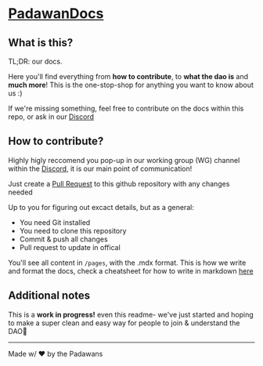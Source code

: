 # [PadawanDocs](staging.docs.padawandao.com/)

## What is this?

TL;DR: our docs.

Here you'll find everything from <b>how to contribute</b>, to <b>what the dao is</b> and <b>much more</b>! This is the one-stop-shop for anything you want to know about us :)

If we're missing something, feel free to contribute on the docs within this repo, or ask in our [Discord](https://discord.gg/4PyERzE89X)


## How to contribute?

Highly higly reccomend you pop-up in our working group (WG) channel within the [Discord](https://discord.gg/4PyERzE89X), it is our main point of communication!

Just create a [Pull Request](https://docs.github.com/en/pull-requests/collaborating-with-pull-requests/proposing-changes-to-your-work-with-pull-requests/creating-a-pull-request-from-a-fork) to this github repository with any changes needed

Up to you for figuring out excact details, but as a general:

* You need Git installed
* You need to clone this repository
* Commit & push all changes
* Pull request to update in offical

You'll see all content in `/pages`, with the .mdx format. This is how we write and format the docs, check a cheatsheet for how to write in markdown [here](https://markdownlivepreview.com/)

## Additional notes
This is a <b>work in progress!</b> even this readme- we've just started and hoping to make a super clean and easy way for people to join & understand the DAO🤗

---

Made w/ ❤️ by the Padawans
